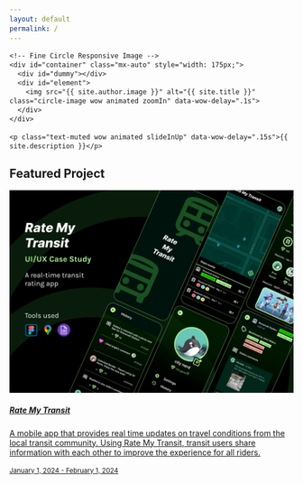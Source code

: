 ```yaml
---
layout: default
permalink: /
---
```


<div class="row justify-content-center align-items-center p-4">
  <div class="col-md-6 text-center mt-4" style="width: 100%">

    <!-- Fine Circle Responsive Image -->
    <div id="container" class="mx-auto" style="width: 175px;">
      <div id="dummy"></div>
      <div id="element">
        <img src="{{ site.author.image }}" alt="{{ site.title }}" class="circle-image wow animated zoomIn" data-wow-delay=".1s">
      </div>
    </div>

    <p class="text-muted wow animated slideInUp" data-wow-delay=".15s">{{ site.description }}</p>

  </div>
</div>

## Featured Project

  <div class="wow animated fadeIn" data-wow-delay=".15s">
    <a href="projects/1-rate-my-transit" class="project card text-themed" {%- if external and site.open_new_tab -%} target="_blank" {%- endif -%} >
    <div class="card">
      <img class="card-img-top" src="rmt_assets/cover.png" alt="Rate My Transit cover image"/>
      <div class="card-body">
        <h5 class="card-title">Rate My Transit</h5>
        <p class="card-text">A mobile app that provides real time updates on travel conditions from the local transit community. Using Rate My Transit, transit users share information with each other to improve the experience for all riders.</p>
        <p class="card-text"><small class="text-muted">January 1, 2024 - February 1, 2024</small></p>
      </div>
    </div>

